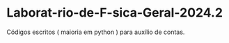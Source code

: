 # Laborat-rio-de-F-sica-Geral-2024.2
Códigos escritos ( maioria em python ) para auxílio de contas.
